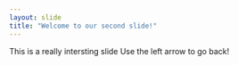 ```yaml
---
layout: slide
title: "Welcome to our second slide!"
---
```

This is a really intersting slide
Use the left arrow to go back!
